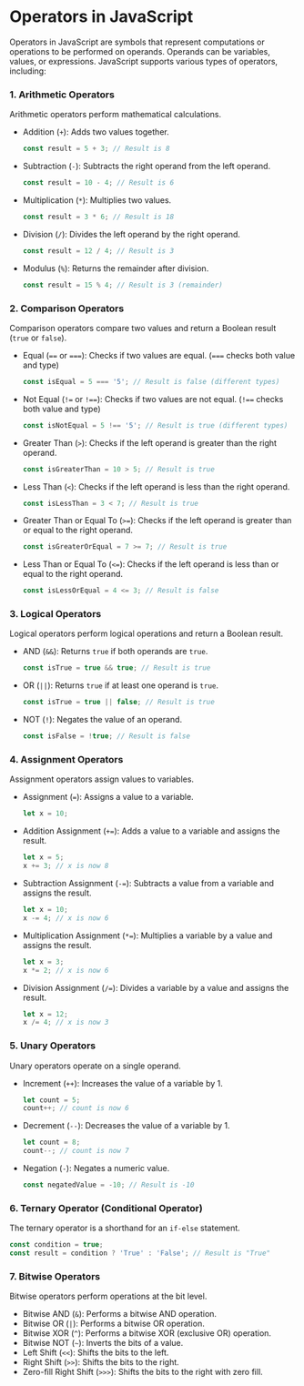 # Operators in JavaScript

Operators in JavaScript are symbols that represent computations or operations to be performed on operands. Operands can be variables, values, or expressions. JavaScript supports various types of operators, including:

### 1. Arithmetic Operators

Arithmetic operators perform mathematical calculations.

-   Addition (`+`): Adds two values together.

    ```javascript
    const result = 5 + 3; // Result is 8
    ```

-   Subtraction (`-`): Subtracts the right operand from the left operand.

    ```javascript
    const result = 10 - 4; // Result is 6
    ```

-   Multiplication (`*`): Multiplies two values.

    ```javascript
    const result = 3 * 6; // Result is 18
    ```

-   Division (`/`): Divides the left operand by the right operand.

    ```javascript
    const result = 12 / 4; // Result is 3
    ```

-   Modulus (`%`): Returns the remainder after division.
    ```javascript
    const result = 15 % 4; // Result is 3 (remainder)
    ```

### 2. Comparison Operators

Comparison operators compare two values and return a Boolean result (`true` or `false`).

-   Equal (`==` or `===`): Checks if two values are equal. (`===` checks both value and type)

    ```javascript
    const isEqual = 5 === '5'; // Result is false (different types)
    ```

-   Not Equal (`!=` or `!==`): Checks if two values are not equal. (`!==` checks both value and type)

    ```javascript
    const isNotEqual = 5 !== '5'; // Result is true (different types)
    ```

-   Greater Than (`>`): Checks if the left operand is greater than the right operand.

    ```javascript
    const isGreaterThan = 10 > 5; // Result is true
    ```

-   Less Than (`<`): Checks if the left operand is less than the right operand.

    ```javascript
    const isLessThan = 3 < 7; // Result is true
    ```

-   Greater Than or Equal To (`>=`): Checks if the left operand is greater than or equal to the right operand.

    ```javascript
    const isGreaterOrEqual = 7 >= 7; // Result is true
    ```

-   Less Than or Equal To (`<=`): Checks if the left operand is less than or equal to the right operand.
    ```javascript
    const isLessOrEqual = 4 <= 3; // Result is false
    ```

### 3. Logical Operators

Logical operators perform logical operations and return a Boolean result.

-   AND (`&&`): Returns `true` if both operands are `true`.

    ```javascript
    const isTrue = true && true; // Result is true
    ```

-   OR (`||`): Returns `true` if at least one operand is `true`.

    ```javascript
    const isTrue = true || false; // Result is true
    ```

-   NOT (`!`): Negates the value of an operand.
    ```javascript
    const isFalse = !true; // Result is false
    ```

### 4. Assignment Operators

Assignment operators assign values to variables.

-   Assignment (`=`): Assigns a value to a variable.

    ```javascript
    let x = 10;
    ```

-   Addition Assignment (`+=`): Adds a value to a variable and assigns the result.

    ```javascript
    let x = 5;
    x += 3; // x is now 8
    ```

-   Subtraction Assignment (`-=`): Subtracts a value from a variable and assigns the result.

    ```javascript
    let x = 10;
    x -= 4; // x is now 6
    ```

-   Multiplication Assignment (`*=`): Multiplies a variable by a value and assigns the result.

    ```javascript
    let x = 3;
    x *= 2; // x is now 6
    ```

-   Division Assignment (`/=`): Divides a variable by a value and assigns the result.
    ```javascript
    let x = 12;
    x /= 4; // x is now 3
    ```

### 5. Unary Operators

Unary operators operate on a single operand.

-   Increment (`++`): Increases the value of a variable by 1.

    ```javascript
    let count = 5;
    count++; // count is now 6
    ```

-   Decrement (`--`): Decreases the value of a variable by 1.

    ```javascript
    let count = 8;
    count--; // count is now 7
    ```

-   Negation (`-`): Negates a numeric value.
    ```javascript
    const negatedValue = -10; // Result is -10
    ```

### 6. Ternary Operator (Conditional Operator)

The ternary operator is a shorthand for an `if-else` statement.

```javascript
const condition = true;
const result = condition ? 'True' : 'False'; // Result is "True"
```

### 7. Bitwise Operators

Bitwise operators perform operations at the bit level.

-   Bitwise AND (`&`): Performs a bitwise AND operation.
-   Bitwise OR (`|`): Performs a bitwise OR operation.
-   Bitwise XOR (`^`): Performs a bitwise XOR (exclusive OR) operation.
-   Bitwise NOT (`~`): Inverts the bits of a value.
-   Left Shift (`<<`): Shifts the bits to the left.
-   Right Shift (`>>`): Shifts the bits to the right.
-   Zero-fill Right Shift (`>>>`): Shifts the bits to the right with zero fill.
